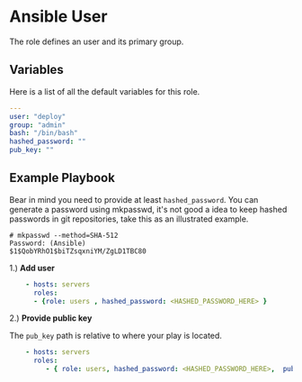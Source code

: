 Ansible User
===============

The role defines an user and its primary group.

Variables
---------
Here is a list of all the default variables for this role.

```yaml
---
user: "deploy"
group: "admin"
bash: "/bin/bash"
hashed_password: ""
pub_key: ""
```

Example Playbook
----------------
Bear in mind you need to provide at least `hashed_password`.
You can generate a password using mkpasswd, it's not good a idea to keep hashed passwords in git repositories, take this as an illustrated example.
```
# mkpasswd --method=SHA-512
Password: (Ansible)
$1$QobYRhO1$biTZsqxniYM/ZgLD1TBC80
```

1.) **Add user**

```yaml
    - hosts: servers
      roles:
	  - {role: users , hashed_password: <HASHED_PASSWORD_HERE> }
```
2.) **Provide public key**

The `pub_key` path is relative to where your play is located.

```yaml
    - hosts: servers
      roles:
         - { role: users, hashed_password: <HASHED_PASSWORD_HERE>,  pub_key: keys/my_pub_key.pub}
```
